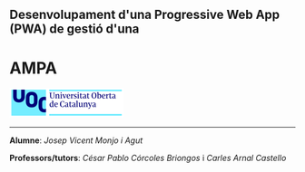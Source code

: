 ## Desenvolupament d'una Progressive Web App (PWA) de gestió d'una

# AMPA

![](./img/uoc.png)

----------

**Alumne**: _Josep Vicent Monjo i Agut_

**Professors/tutors**: _César Pablo Córcoles Briongos_ i _Carles Arnal Castello_
